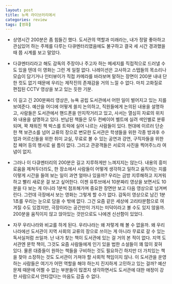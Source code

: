 ```yaml
---
layout: post
title: 뉴욕 라이브러리에서
categories: review
tags: [영화]
---
```


- 상영시간 200분은 좀 힘들긴 했다. 도서관의 역할과 미래라는, 내가 정말 좋아하고 관심있어 하는 주제를 다루는 다큐멘터리였음에도 불구하고 결국 세 시간 경과했을 때 쯤 시계를 보고 말았다. 

- 다큐멘터리라고 해도 감독의 주장이나 주고자 하는 메세지를 직접적으로 드러낼 수도 있을 텐데 이 영화는 그런 게 일절 없다. 나레이션은 고사하고 스탭들의 목소리나 모습이 담기거나 인터뷰이가 직접 카메라를 바라보며 말하는 장면이 200분 내내 단 한 컷도 없기 때문에 우리는 제작진의 존재감을 거의 느낄 수 없다. 마치 고화질로 편집된 CCTV 영상을 보고 있는 듯한 기분.

- 이 길고 긴 200분짜리 영상은, 뉴욕 공립 도서관에서 어떤 일이 벌어지고 있는 지를 보여준다. 예산을 어디에 어떻게 쓸지 논의하고, 직원들에게 논의된 내용을 설명하고, 사람들은 도서관에서 핸드폰을 만지작거리고 있고, 사서는 열심히 자료의 위치와 내용을 설명하고 있다. 반납된 책들은 모두 컨베이어 벨트에 실려 색인별로 분류되며, 꽉 채워진 책 박스를 트럭에 실어 나르는 사람들이 있다. 현대에 이르러 단순한 책 보관소를 넘어 교류의 장으로 변모한 도서관은 학생들을 위한 각종 방과후 수업과 어르신들을 위한 취미 교실, 무료로 볼 수 있는 공연과 강연, 구직자들을 위한 잡 페어 등의 행사로 쉴 틈이 없다. 그리고 관광객들은 서로의 사진을 찍어주느라 여념이 없지.

- 그러나 이 다큐멘터리의 200분은 길고 지루하게만 느껴지지는 않는다. 내용의 흥미로움을 제쳐두더라도, 한 장소에서 사람들이 어떻게 생각하고 일하고 움직이는 지를 이렇게 시간을 들여 보는 일이 과연 얼마나 있을까? 우리는 금방 지루해하고 지겨워하고 빨리 새로운 걸 보고 싶어한다. 이젠 유투브에서 10분짜리 영상을 보면서도 10분을 다 보는 게 아니라 1분씩 점프해가며 중요한 장면만 보고 다음 영상으로 넘겨버린다. 그런데 극장에서 보는 영화는 그렇게 할 수가 없다. 감독이 영상으로 남긴 1분 1초를 우리는 눈으로 담을 수 밖에 없다. 그건 요즘 같은 세상에 고리타분함으로 여겨질 수도 있겠지만, 극장이라는 공간만이 가지는 미덕이라고 볼 수도 있지 않을까. 200분을 움직이지 않고 앉아있는 것만으로도 나에겐 신선함이 있었다.

- 자꾸 우리나라와 비교를 하게 된다. 우리나라는 왜 저렇게 해 볼 수 없을까. 왜 우리나라에선 도서관이 지역 사회의 교류의 장으로 쓰이는 게 아니라 무료로 갈 수 있는 독서실처럼 쓰일까. 난 내가 찾는 책이 도서관에 있는 걸 거의 본 적이 없다. 지역 도서관엔 문학 책이, 그것도 요즘 사람들에게 인기 있을 법한 소설들이 꽤 많이 꽂혀 있다. 물론 대중들이 원하는 책들을 구비하는 것도 필요하긴 하지만 더 가치있는 책을 찾아 소장하는 것도 도서관이 가져야 할 사회적 책임이지 않나. 이 도서관을 운영하는 사람들은 여기가 어떤 역할을 해야 하는지 진지하게 고민하고 있는 걸까? 예산 문제 때문에 어쩔 수 없는 부분들이 많겠지 생각하면서도 도서관에 대한 애정이 강한 사람으로서 안타깝다는 마음도 감출 수 없다.